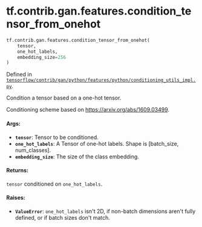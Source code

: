 <div itemscope itemtype="http://developers.google.com/ReferenceObject">
<meta itemprop="name" content="tf.contrib.gan.features.condition_tensor_from_onehot" />
<meta itemprop="path" content="Stable" />
</div>

# tf.contrib.gan.features.condition_tensor_from_onehot

``` python
tf.contrib.gan.features.condition_tensor_from_onehot(
    tensor,
    one_hot_labels,
    embedding_size=256
)
```



Defined in [`tensorflow/contrib/gan/python/features/python/conditioning_utils_impl.py`](https://www.tensorflow.org/code/tensorflow/contrib/gan/python/features/python/conditioning_utils_impl.py).

Condition a tensor based on a one-hot tensor.

Conditioning scheme based on https://arxiv.org/abs/1609.03499.

#### Args:

* <b>`tensor`</b>: Tensor to be conditioned.
* <b>`one_hot_labels`</b>: A Tensor of one-hot labels. Shape is
    [batch_size, num_classes].
* <b>`embedding_size`</b>: The size of the class embedding.


#### Returns:

`tensor` conditioned on `one_hot_labels`.


#### Raises:

* <b>`ValueError`</b>: `one_hot_labels` isn't 2D, if non-batch dimensions aren't
    fully defined, or if batch sizes don't match.